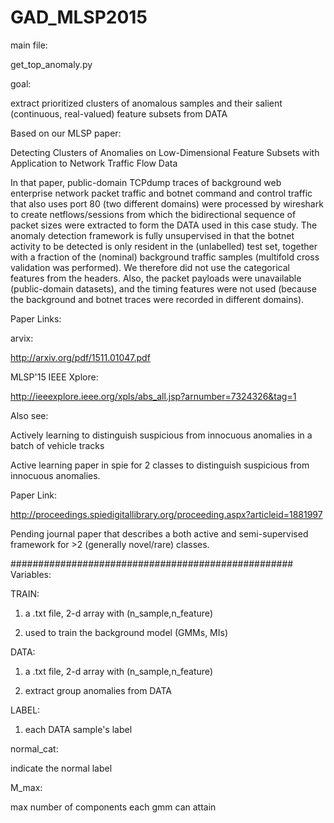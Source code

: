 # GAD_MLSP2015

main file:

get_top_anomaly.py

goal: 

extract prioritized clusters of anomalous samples and their salient (continuous, real-valued) feature subsets from DATA

Based on our MLSP paper:

Detecting Clusters of Anomalies on Low-Dimensional Feature Subsets with
Application to Network Traffic Flow Data

In that paper, public-domain TCPdump traces of background web enterprise network packet traffic and botnet command and control traffic that also uses port 80 (two different domains) were processed by wireshark to create netflows/sessions from which the bidirectional sequence of packet sizes were extracted to form the DATA used in this case study. The anomaly detection framework is fully unsupervised in that the botnet activity to be detected is only resident in the (unlabelled) test set, together with a fraction of the (nominal) background traffic samples (multifold cross validation was performed). We therefore did not use the categorical features from the headers. Also, the packet payloads were unavailable (public-domain datasets), and the timing features were not used (because the background and botnet traces were recorded in different domains). 

Paper Links: 

arvix: 

http://arxiv.org/pdf/1511.01047.pdf

MLSP'15 IEEE Xplore:  

http://ieeexplore.ieee.org/xpls/abs_all.jsp?arnumber=7324326&tag=1


Also see:

Actively learning to distinguish suspicious from innocuous anomalies in a batch of vehicle tracks

Active learning paper in spie for 2 classes to distinguish suspicious from innocuous anomalies.

Paper Link:

http://proceedings.spiedigitallibrary.org/proceeding.aspx?articleid=1881997

Pending journal paper that describes a both active and semi-supervised framework for >2 (generally novel/rare) classes.

###################################################
Variables:

TRAIN:

1) a .txt file, 2-d array with (n_sample,n_feature)

2) used to train the background model (GMMs, MIs)

DATA:

1) a .txt file, 2-d array with (n_sample,n_feature)

2) extract group anomalies from DATA

LABEL:

1) each DATA sample's label

normal_cat:

indicate the normal label

M_max:

max number of components each gmm can attain
